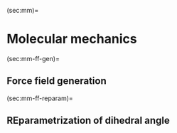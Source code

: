 (sec:mm)=
# Molecular mechanics

(sec:mm-ff-gen)=
## Force field generation

(sec:mm-ff-reparam)=
## REparametrization of dihedral angle